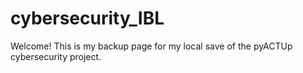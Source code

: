 # cybersecurity_IBL

Welcome!  This is my backup page for my local save of the pyACTUp cybersecurity project.

